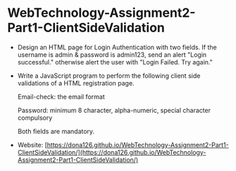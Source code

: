 # WebTechnology-Assignment2-Part1-ClientSideValidation

   * Design an HTML page for Login Authentication with two fields.
     If the username is admin & password is admin123, send an alert "Login successful." otherwise alert the user with "Login Failed. Try again."

   * Write a JavaScript program to perform the following client side validations of a HTML registration page.
   
     Email-check: the email format
     
     Password: minimum 8 character, alpha-numeric, special character compulsory
     
     Both fields are mandatory.
     
   * Website: [https://dona126.github.io/WebTechnology-Assignment2-Part1-ClientSideValidation/](https://dona126.github.io/WebTechnology-Assignment2-Part1-ClientSideValidation/)
